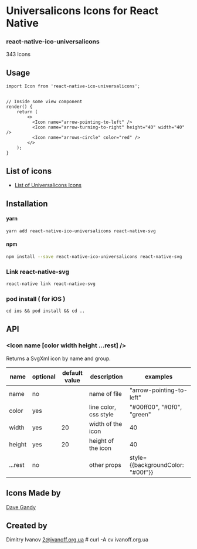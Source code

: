 # Universalicons Icons for React Native

### react-native-ico-universalicons

343 Icons

## Usage

```
import Icon from 'react-native-ico-universalicons';


// Inside some view component
render() {
    return (
        <>
          <Icon name="arrow-pointing-to-left" />
          <Icon name="arrow-turning-to-right" height="40" width="40" />
          <Icon name="arrows-circle" color="red" />
        </>
    );
}

```

## List of icons

- [List of Universalicons Icons](http://ico.simpleness.org/pack/universalicons)

## Installation

#### yarn

```bash
yarn add react-native-ico-universalicons react-native-svg
```

#### npm

```bash
npm install --save react-native-ico-universalicons react-native-svg
```

### Link react-native-svg

```bash
react-native link react-native-svg
```

### pod install ( for iOS )

```
cd ios && pod install && cd ..
```

## API

### <Icon name [color width height ...rest] />

Returns a SvgXml icon by name and group.

 name | optional | default value | description | examples
------|----------|---------------|-------------|---------
name | no |  | name of file | "arrow-pointing-to-left"
color | yes | | line color, css style | "#00ff00", "#0f0", "green"
width | yes | 20 | width of the icon | 40
height | yes | 20 | height of the icon | 40
...rest | no | | other props | style={{backgroundColor: "#00f"}}

## Icons Made by

[Dave Gandy](https://www.flaticon.com/authors/dave-gandy)

## Created by

Dimitry Ivanov <2@ivanoff.org.ua> # curl -A cv ivanoff.org.ua
